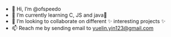 - 👋 Hi, I’m @ofspeedo
- 🌱 I’m currently learning C, JS and java👀
- 💞️ I’m looking to collaborate on different ✨ interesting projects ✨
- 📫 Reach me by sending email to yuelin.yin123@gmail.com


